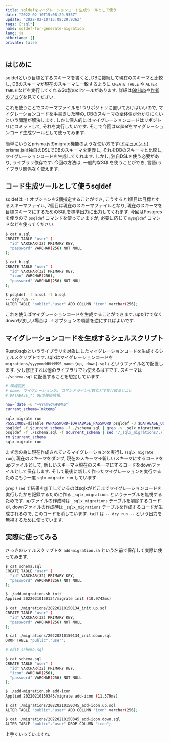 ```yaml
---
title: sqldefをマイグレーションコード生成ツールとして使う
date: "2022-02-10T15:08:29.936Z"
update: "2022-02-10T15:08:29.936Z"
tags: ["sql"]
name: sqldef-for-generate-migration
lang: ja
otherLang: []
private: false
---
```


## はじめに
sqldefという目標とするスキーマを書くと, DBに接続して現在のスキーマと比較し, DBのスキーマが現在のスキーマに一致するように `CREATE TABLE` や `ALTER TABLE` などを実行してくれるGo製のcliツールがあります. 詳細は[GitHub](https://github.com/k0kubun/sqldef)や[作者のブログ](https://k0kubun.hatenablog.com/entry/2018/08/25/114455)を見てください.

これを使うことでスキーマファイルを1つリポジトリに置いておけばいいので, マイグレーションコードを手書きした時の, DBのスキーマの全体像が分かりにくいという問題が解決します. しかし個人的にはマイグレーションコードはリポジトリにコミットして, それを実行したいです. そこで今回はsqldefをマイグレーションコード生成ツールとして使ってみます.

簡単にいうとprisma.jsのmigrate機能のような使い方です([ドキュメント](https://www.prisma.io/docs/concepts/components/prisma-migrate)). prisma.jsは独自のDSLでDBのスキーマを定義し, それをDBのスキーマと比較し, マイグレーションコードを生成してくれます. しかし, 独自DSLを使う必要があり, ライブラリ依存です. 今回の方法は, 一般的なSQLを使うことができ, 言語/ライブラリ関係なく使えます.

## コード生成ツールとして使うsqldef
sqldefは `-f` オプションを2個指定することができ, こうすると1個目は目標とするスキーマファイル, 2個目は現在のスキーマファイルとなり, 現在のスキーマを目標スキーマにするためのSQLを標準出力に出力してくれます. 今回はPostgresを使うので `psqldef` コマンドを使っていますが, 必要に応じて `mysqldef` コマンドなどを使ってください.

```sh
$ cat a.sql
CREATE TABLE "user" (
  "id" VARCHAR(32) PRIMARY KEY,
  "password" VARCHAR(256) NOT NULL
);

$ cat b.sql
CREATE TABLE "user" (
  "id" VARCHAR(32) PRIMARY KEY,
  "icon" VARCHAR(256),
  "password" VARCHAR(256) NOT NULL
);

$ psqldef -f a.sql -f b.sql
-- dry run --
ALTER TABLE "public"."user" ADD COLUMN "icon" varchar(256);
```

これを使えばマイグレーションコードを生成することができます. upだけでなくdownも欲しい場合は `-f` オプションの順番を逆にすればよいです.

## マイグレーションコードを生成するシェルスクリプト
Rustのsqlxというライブラリを対象にしたマイグレーションコードを生成するシェルスクリプトです. sqlxはマイグレーションコードを `migrations/yyyymmddHHMMSS_name.{up, down}.sql` /  というファイル名で配置します. 少し修正すれば他のライブラリでも使えるはずです. スキーマは `./schema.sql` に配置することを想定しています.

```sh
# 環境変数
# name: マイグレーション名. コマンドライン引数などで受け取るとよい
# DATABASE_*: DBの接続情報.

now=`date -u "+%Y%m%d%H%M%S"`
current_schema=`mktemp`

sqlx migrate run
PGSSLMODE=disable PGPASSWORD=$DATABASE_PASSWORD psqldef -U $DATABASE_USER -h $DATABASE_HOST -p $DATABASE_PORT --export $DATABASE_NAME > $current_schema
psqldef -f $current_schema -f ./schema.sql | grep -v _sqlx_migrations | tail -n +2 > migrations/${now}_${name}.up.sql
psqldef -f ./schema.sql -f $current_schema | sed '/_sqlx_migrations/,/);/d' | tail -n +2 > migrations/${now}_${name}.down.sql
rm $current_schema
sqlx migrate run
```

まず念の為に現在作成されているマイグレーションを実行し (`sqlx migrate run`), 現在のスキーマをダンプ, 現在のスキーマ→新しいスキーマにするコードをupファイルとして, 新しいスキーマ→現在のスキーマにするコードをdownファイルとして保存します. そして最後に新しく作ったマイグレーションを実行するためにもう一度 `sqlx migrate run` しています.

`grep` / `sed` で結果を加工しているのはsqlxがどこまでマイグレーションコードを実行したかを記録するために作る `_sqlx_migrations` というテーブルを無視するためです. upファイルの作成時は `_sqlx_migrations` テーブルを削除するコードが, downファイルの作成時は `_sqlx_migrations` テーブルを作成するコードが生成されるので, このコードを消しています. `tail` は `-- dry run --` という出力を無視するために使っています.

## 実際に使ってみる
さっきのシェルスクリプトを `add-migration.sh` という名前で保存して実際に使ってみます.

```sh
$ cat schema.sql
CREATE TABLE "user" (
  "id" VARCHAR(32) PRIMARY KEY,
  "password" VARCHAR(256) NOT NULL
);

$ ./add-migration.sh init
Applied 20220210150134/migrate init (10.9742ms)

$ cat ./migrations/20220210150134_init.up.sql 
CREATE TABLE "user" (
  "id" VARCHAR(32) PRIMARY KEY,
  "password" VARCHAR(256) NOT NULL
);

$ cat ./migrations/20220210150134_init.down.sql 
DROP TABLE "public"."user";

# edit schema.sql

$ cat schema.sql
CREATE TABLE "user" (
  "id" VARCHAR(32) PRIMARY KEY,
  "icon" VARCHAR(256),
  "password" VARCHAR(256) NOT NULL
);

$ ./add-migration.sh add-icon                  
Applied 20220210150345/migrate add-icon (11.379ms)

$ cat ./migrations/20220210150345_add-icon.up.sql 
ALTER TABLE "public"."user" ADD COLUMN "icon" varchar(256);

$ cat ./migrations/20220210150345_add-icon.down.sql
ALTER TABLE "public"."user" DROP COLUMN "icon";
```

上手くいっていますね.
